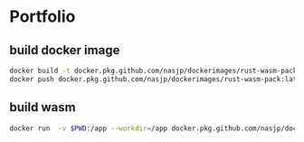 # Portfolio

## build docker image

```sh
docker build -t docker.pkg.github.com/nasjp/dockerimages/rust-wasm-pack:latest .
docker push docker.pkg.github.com/nasjp/dockerimages/rust-wasm-pack:latest
```

## build wasm

```sh
docker run  -v $PWD:/app --workdir=/app docker.pkg.github.com/nasjp/dockerimages/rust-wasm-pack:latest bash -c "wasm-pack build --target web --out-name wasm --out-dir ./public"
```
